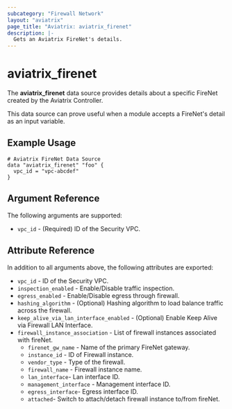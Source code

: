 ```yaml
---
subcategory: "Firewall Network"
layout: "aviatrix"
page_title: "Aviatrix: aviatrix_firenet"
description: |-
  Gets an Aviatrix FireNet's details.
---
```


# aviatrix_firenet

The **aviatrix_firenet** data source provides details about a specific FireNet created by the Aviatrix Controller.

This data source can prove useful when a module accepts a FireNet's detail as an input variable.

## Example Usage

```hcl
# Aviatrix FireNet Data Source
data "aviatrix_firenet" "foo" {
  vpc_id = "vpc-abcdef"
}
```

## Argument Reference

The following arguments are supported:

* `vpc_id` - (Required) ID of the Security VPC.

## Attribute Reference

In addition to all arguments above, the following attributes are exported:

* `vpc_id` - ID of the Security VPC.
* `inspection_enabled` - Enable/Disable traffic inspection.
* `egress_enabled` - Enable/Disable egress through firewall.
* `hashing_algorithm` - (Optional) Hashing algorithm to load balance traffic across the firewall.
* `keep_alive_via_lan_interface_enabled` - (Optional) Enable Keep Alive via Firewall LAN Interface.
* `firewall_instance_association` - List of firewall instances associated with fireNet.
  * `firenet_gw_name` - Name of the primary FireNet gateway.
  * `instance_id` - ID of Firewall instance.
  * `vendor_type` - Type of the firewall.
  * `firewall_name` - Firewall instance name.
  * `lan_interface`- Lan interface ID.
  * `management_interface` - Management interface ID.
  * `egress_interface`- Egress interface ID.
  * `attached`- Switch to attach/detach firewall instance to/from fireNet.
